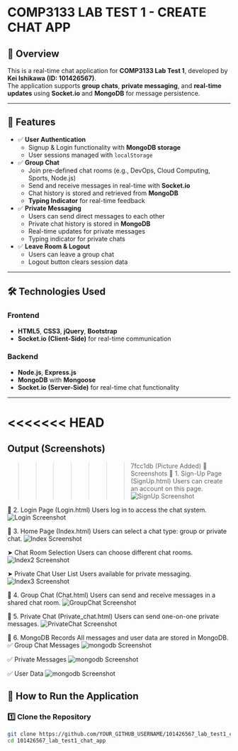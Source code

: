 # COMP3133 LAB TEST 1 - CREATE CHAT APP

## 📝 Overview
This is a real-time chat application for **COMP3133 Lab Test 1**, developed by **Kei Ishikawa (ID: 101426567)**.  
The application supports **group chats**, **private messaging**, and **real-time updates** using **Socket.io** and **MongoDB** for message persistence.

---

## 📌 Features
- ✅ **User Authentication**
  - Signup & Login functionality with **MongoDB storage**
  - User sessions managed with `localStorage`
- ✅ **Group Chat**
  - Join pre-defined chat rooms (e.g., DevOps, Cloud Computing, Sports, Node.js)
  - Send and receive messages in real-time with **Socket.io**
  - Chat history is stored and retrieved from **MongoDB**
  - **Typing Indicator** for real-time feedback
- ✅ **Private Messaging**
  - Users can send direct messages to each other
  - Private chat history is stored in **MongoDB**
  - Real-time updates for private messages
  - Typing indicator for private chats
- ✅ **Leave Room & Logout**
  - Users can leave a group chat
  - Logout button clears session data

---

## 🛠️ Technologies Used
### **Frontend**
- **HTML5**, **CSS3**, **jQuery**, **Bootstrap**
- **Socket.io (Client-Side)** for real-time communication

### **Backend**
- **Node.js**, **Express.js**
- **MongoDB** with **Mongoose**
- **Socket.io (Server-Side)** for real-time chat functionality

---

<<<<<<< HEAD
=======
## Output (Screenshots)

>>>>>>> 7fcc1db (Picture Added)
📸 Screenshots
🔹 1. Sign-Up Page (SignUp.html)
Users can create an account on this page.
![SignUp Screenshot](screenshots/signup.png)

🔹 2. Login Page (Login.html)
Users log in to access the chat system.
![Login Screenshot](screenshots/login.png)

🔹 3. Home Page (Index.html)
Users can select a chat type: group or private chat.
![Index Screenshot](screenshots/Index.png)

➤ Chat Room Selection
Users can choose different chat rooms.
![Index2 Screenshot](screenshots/Index2.png)

➤ Private Chat User List
Users available for private messaging.
![Index3 Screenshot](screenshots/Index3.png)

🔹 4. Group Chat (Chat.html)
Users can send and receive messages in a shared chat room.
![GroupChat Screenshot](screenshots/chat.png)

🔹 5. Private Chat (Private_chat.html)
Users can send one-on-one private messages.
![PrivateChat Screenshot](screenshots/private_chat.png)

🔹 6. MongoDB Records
All messages and user data are stored in MongoDB.
✅ Group Chat Messages
![mongodb Screenshot](screenshots/mongodb.png)

✅ Private Messages
![mongodb Screenshot](screenshots/mongodb1.png)

✅ User Data
![mongodb Screenshot](screenshots/mongodb2.png)


## 🚀 How to Run the Application
### **1️⃣ Clone the Repository**
```sh
git clone https://github.com/YOUR_GITHUB_USERNAME/101426567_lab_test1_chat_app.git
cd 101426567_lab_test1_chat_app
